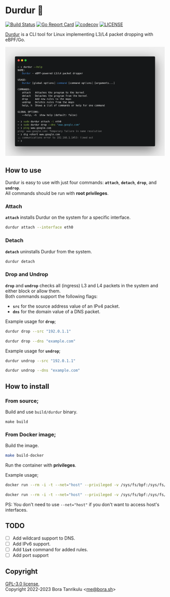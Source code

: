 # Durdur 🐝

[![Build Status](https://github.com/boratanrikulu/durdur/actions/workflows/test.yml/badge.svg)](https://github.com/boratanrikulu/durdur/actions?query=branch%3Amain)
[![Go Report Card](https://goreportcard.com/badge/github.com/boratanrikulu/durdur)](https://goreportcard.com/report/github.com/boratanrikulu/durdur)
[![codecov](https://codecov.io/gh/boratanrikulu/durdur/branch/main/graph/badge.svg?token=3ACWW3Y2A0)](https://codecov.io/gh/boratanrikulu/durdur)
[![LICENSE](https://img.shields.io/github/license/boratanrikulu/durdur.svg)](https://github.com/boratanrikulu/durdur/blob/main/LICENSE)

[Durdur](https://www.youtube.com/watch?v=sF0QweCoaMo) is a CLI tool for Linux implementing L3/L4 packet dropping with eBPF/Go.

![example](doc/example.png)

## How to use

Durdur is easy to use with just four commands: **`attach`**, **`detach`**, **`drop`**, and **`undrop`**.  
All commands should be run with **root privileges**.

### Attach

**`attach`** installs Durdur on the system for a specific interface.

```sh
durdur attach --interface eth0
```

### Detach

**`detach`** uninstalls Durdur from the system.

```sh
durdur detach
```

### Drop and Undrop

**`drop`** and **`undrop`** checks all (ingress) L3 and L4 packets in the system and either block or allow them.  
Both commands support the following flags:  

- **`src`** for the source address value of an IPv4 packet.
- **`dns`** for the domain value of a DNS packet.

Example usage for **`drop`**;

```sh
durdur drop --src "192.0.1.1"
```

```sh
durdur drop --dns "example.com"
```

Example usage for **`undrop`**;

```sh
durdur undrop --src "192.0.1.1"
```

```sh
durdur undrop --dns "example.com"
```

## How to install

### From source;

Build and use `build/durdur` binary.

```
make build
```

### From Docker image;

Build the image.  
```sh
make build-docker
```

Run the container with **privileges**.  

Example usage;  

```sh
docker run --rm -i -t --net="host" --privileged -v /sys/fs/bpf:/sys/fs/bpf durdur -- attach -i eth0
```

```sh
docker run --rm -i -t --net="host" --privileged -v /sys/fs/bpf:/sys/fs/bpf durdur -- drop --dns "example"
```

PS: You don't need to use `--net="host"` if you don't want to access host's interfaces.

## TODO

- [ ] Add wildcard support to DNS.
- [ ] Add IPv6 support.
- [ ] Add **`list`** command for added rules.
- [ ] Add port support

## Copyright

[GPL-3.0 license](https://github.com/boratanrikulu/durdur/blob/main/LICENSE),  
Copyright 2022-2023 Bora Tanrikulu <[me@bora.sh](mailto:me@bora.sh)>
